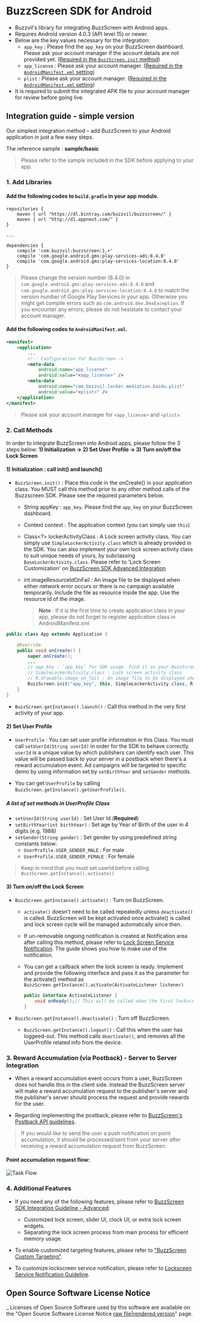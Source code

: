 # BuzzScreen SDK for Android
- Buzzvil's library for integrating BuzzScreen with Android apps.
- Requires Android version 4.0.3 (API level 15) or newer.
- Below are the key values necessary for the integration:
	* `app_key` : Please find the `app_key` on your BuzzScreen dashboard. Please ask your account manager if the account details are not provided yet. ([Required in the `BuzzScreen.init` method](#1-initialization--call-init-and-launch))
	* `app_license` : Please ask your account manager. ([Required in the `AndroidManifest.xml` setting](#add-the-following-codes-to-androidmanifestxml))
	* `plist` : Please ask your account manager. ([Required in the `AndroidManifest.xml` setting](#add-the-following-codes-to-androidmanifestxml))
- It is required to submit the integrated APK file to your account manager for review before going live.


## Integration guide - simple version
Our simplest integration method – add BuzzScreen to your Android application in just a few easy steps.

The reference sample : **sample/basic**
> Please refer to the sample included in the SDK before applying to your app.

### 1. Add Libraries

#### Add the following codes to `build.gradle` in your app module.

```
repositories {
    maven { url "https://dl.bintray.com/buzzvil/buzzscreen/" }
    maven { url "http://dl.appnext.com/" }
}

...

dependencies {
    compile 'com.buzzvil:buzzscreen:1.+'
    compile 'com.google.android.gms:play-services-ads:8.4.0'
    compile 'com.google.android.gms:play-services-location:8.4.0'
}

```
> Please change the version number (8.4.0) in `com.google.android.gms:play-services-ads:8.4.0` and `com.google.android.gms:play-services-location:8.4.0` to match the version number of Google Play Services in your app.
Otherwise you might get compile errors such as `com.android.dex.DexException`. If you encounter any errors, please do not hesistate to contact your account manager.

#### Add the following codes to `AndroidManifest.xml`.
```Xml
<manifest>
    <application>
        ...
        <!-- Configuration for BuzzScreen-->
        <meta-data
            android:name="app_license"
            android:value="<app_license>" />
        <meta-data
            android:name="com.buzzvil.locker.mediation.baidu.plist"
            android:value="<plist>" />
    </application>
</manifest>
```
> Please ask your account manager for `<app_license>` and `<plist>`.

### 2. Call Methods
In order to integrate BuzzScreen into Android apps, please follow the 3 steps below:
	**1) Initialization -> 2) Set User Profile -> 3) Turn on/off the Lock Screen**


#### 1) Initialization : call init() and launch()
- `BuzzScreen.init()` : Place this code in the onCreate() in your application class. You MUST call this method prior to any other method calls of the Buzzscreen SDK. Please see the required parameters below.
   - String appKey : `app_key`. Please find the `app_key` on your BuzzScreen dashboard. 
   - Context context : The application context (you can simply use `this`)
   - Class<?> lockerActivityClass : A Lock screen activity class. You can simply use `SimpleLockerActivity.class` which is already provided in the SDK. You can also implement your own lock screen activity class to suit unique needs of yours, by subclassing `BaseLockerActivity.class`. Please refer to 'Lock Screen Customization' on [BuzzScreen SDK Advanced Integration](docs/ADVANCED-USAGE_EN.md)
   - int imageResourceIdOnFail : An image file to be displayed when either network error occurs or there is no campaign available temporarily. Include the file as resource inside the app. Use the resource id of the image.
 
     > **Note** : If it is the first time to create application class in your app, please do not forget to register application class in AndroidManifest.xml
     
```Java
public class App extends Application {

    @Override
    public void onCreate() {
        super.onCreate();
        ...
        // app_key : `app_key` for SDK usage. Find it on your BuzzScreen dashboard.
        // SimpleLockerActivity.class : Lock screen activity class
        // R.drawable.image_on_fail : An image file to be displayed when either network error occurs or there is no campaign available temporarily
        BuzzScreen.init("app_key", this, SimpleLockerActivity.class, R.drawable.image_on_fail);
    }
}
```

- `BuzzScreen.getInstance().launch()` : Call this method in the very first activity of your app.


#### 2) Set User Profile
- `UserProfile` : You can set user profile information in this Class. You must call `setUserId(String userId)` in order for the SDK to behave correctly. `userId` is a unique value by which publishers can identify each user. This value will be passed back to your server in a postback when there's a reward accumulation event. Ad campaigns will be targeted to specific demo by using information set by `setBirthYear` and `setGender` methods.

- You can get `UserProfile` by calling `BuzzScreen.getInstance().getUserProfile()`.

##### A list of set methods in UserProfile Class
- `setUserId(String userId)` : Set User Id (**Required**)
- `setBirthYear(int birthYear)` : Set age by Year of Birth of the user in 4 digits (e.g, 1988)
- `setGender(String gender)` : Set gender by using predefined string constants below: 
    - `UserProfile.USER_GENDER_MALE` : For male
    - `UserProfile.USER_GENDER_FEMALE` : For female
    
> Keep in mind that you must set userId before calling `BuzzScreen.getInstance().activate()`


#### 3) Turn on/off the Lock Screen
- `BuzzScreen.getInstance().activate()` : Turn on BuzzScreen. 

    - `activate()` doesn't need to be called repeatedly unless `deactivate()` is called. BuzzScreen will be kept activated once activate() is called and lock screen cycle will be managed automatically since then. 

    - If un-removable ongoing notification is created at Notification area after calling this method, please refer to [Lock Screen Service Notification](docs/LOCKSCREEN-SERVICE-NOTIFICATION_EN.md). The guide shows you how to make use of the notification.
    
    - You can get a callback when the lock screen is ready. Implement and provide the following interface and pass it as the parameter for the activate() method as `BuzzScreen.getInstance().activate(ActivateListener listener)`
          
        ```Java
        public interface ActivateListener {
            void onReady();// This will be called when the first lockscreen is ready to be shown.
        }
        ```   

- `BuzzScreen.getInstance().deactivate()` : Turn off BuzzScreen.
    - `BuzzScreen.getInstance().logout()` : Call this when the user has loggeed-out. This method calls `deactivate()`, and removes all the UserProfile related info from the device.


### 3. Reward Accumulation (via Postback) - Server to Server Integration
- When a reward accumulation event occurs from a user, BuzzScreen does not handle this in the client side. Instead the BuzzScreen server will make a reward accumulation request to the publisher's server and the publisher's server should process the request and provide rewards for the user.

- Regarding implementing the postback, please refer to [BuzzScreen's Postback API guidelines](docs/POSTBACK_EN.md).

> If you would like to send the user a push notification on point accumulation, it should be processed/sent from your server after receiving a reward accumulation request from BuzzScreen.

#### Point accumulation request flow:
![Task Flow](docs/postback_flow.jpg)


### 4. Additional Features
- If you need any of the following features, please refer to [BuzzScreen SDK Integration Guideline - Advanced](docs/ADVANCED-USAGE_EN.md):
    - Customized lock screen, slider UI, clock UI, or extra lock screen widgets.
    - Separating the lock screen process from main process for efficient memory usage.

- To enable customized targeting features, please refer to ["BuzzScreen Custom Targeting"](docs/CUSTOM_TARGETING_EN.md).

- To customize lockscreen service notification, please refer to [Locksceen Service Notification Guideline](docs/LOCKSCREEN-SERVICE-NOTIFICATION_EN.md).

## Open Source Software License Notice
_ Licenses of Open Source Software used by this software are available on the "Open Source Software License Notice [raw file](docs/licenses.html)|[rendered version](https://htmlpreview.github.io/?https://github.com/Buzzvil/buzzscreen-sdk-publisher/blob/master/docs/licenses.html)" page.
